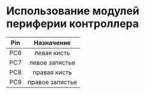 
# Использование модулей периферии контроллера

| Pin |    Назначение   |
|:---:|:---------------:|
| PC6 |   левая кисть   |
| PC7 |  левое запястье |
| PC8 |   правая кисть  |
| PC9 | правое запястье |